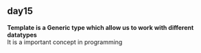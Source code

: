 ## day15

<b>Template is a Generic type which allow us to work with different datatypes</b>
<br>
It is a important concept in programming
